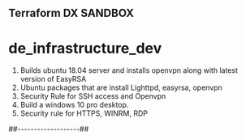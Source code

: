 ## Terraform DX SANDBOX 
# de_infrastructure_dev

1. Builds ubuntu 18.04 server and installs openvpn along with latest version of EasyRSA
2. Ubuntu packages that are install Lighttpd, easyrsa, openvpn
3. Security Rule for SSH access and Openvpn
4. Build a windows 10 pro desktop.
5. Security rule for HTTPS, WINRM, RDP


##-------------------##

